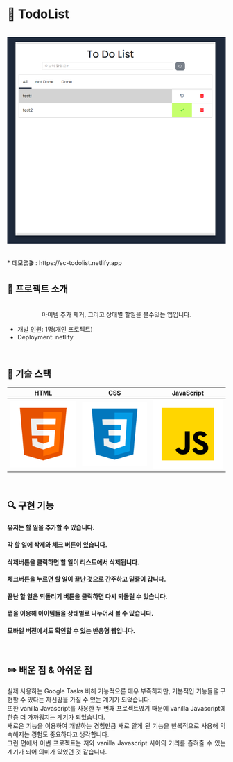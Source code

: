 # 🚩 TodoList
<p align="center">
  <br>
  <img src="/ReadMe_images/todolist.PNG">
  <br>
</p>
<br>
* 데모앱🎬 : https://sc-todolist.netlify.app
<br>

  
## 📌 프로젝트 소개


<p align="center">
  <br>
아이템 추가 제거, 그리고 상태별 할일을 볼수있는 앱입니다.
  
* 개발 인원: 1명(개인 프로젝트)
* Deployment: netlify
</p>

<br>

## 🔨 기술 스택

|    HTML    |     CSS    |  JavaScript  |
| :--------: | :--------: |   :------:   |
|   ![html]  |   ![css]   |    ![js]     |

<br>

## 🔍 구현 기능

#### 유저는 할 일을 추가할 수 있습니다.
#### 각 할 일에 삭제와 체크 버튼이 있습니다.
#### 삭제버튼을 클릭하면 할 일이 리스트에서 삭제됩니다.
#### 체크버튼을 누르면 할 일이 끝난 것으로 간주하고 밑줄이 갑니다.
#### 끝난 할 일은 되돌리기 버튼을 클릭하면 다시 되돌릴 수 있습니다.
#### 탭을 이용해 아이템들을 상태별로 나누어서 볼 수 있습니다.
#### 모바일 버전에서도 확인할 수 있는 반응형 웹입니다.

<br>

## ✏️ 배운 점 & 아쉬운 점

<p align="justify">
실제 사용하는 Google Tasks 비해 기능적으론 매우 부족하지만, 기본적인 기능들을 구현할 수 있다는 자신감을 가질 수 있는 계기가 되었습니다.
<br>
또한 vanilla Javascript를 사용한 두 번째 프로젝트였기 때문에 vanilla Javascript에 한층 더 가까워지는 계기가 되었습니다.
<br>
새로운 기능을 이용하여 개발하는 경험만큼 새로 알게 된 기능을 반복적으로 사용해 익숙해지는 경험도 중요하다고 생각합니다.
<br>
그런 면에서 이번 프로젝트는 저와 vanilla Javascript 사이의 거리를 좁혀줄 수 있는 계기가 되어 의미가 있었던 것 같습니다.
</p>

<br>



<!-- Stack Icon Refernces -->

[html]: /ReadMe_images/html.svg
[css]: /ReadMe_images/css.svg
[js]: /ReadMe_images/javascript.svg

